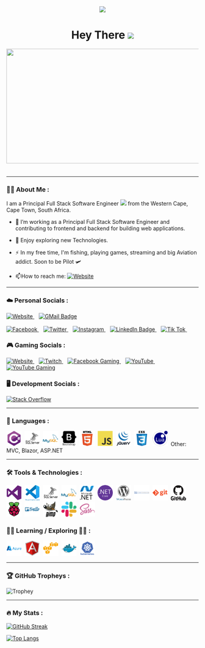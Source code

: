 <div id="header" align="center">
  <img src="https://media.giphy.com/media/M9gbBd9nbDrOTu1Mqx/giphy.gif" width="100"/>
  <br />
  
  <h1>
    Hey There
    <img src="https://media.giphy.com/media/hvRJCLFzcasrR4ia7z/giphy.gif" width="30px"/>
  </h1>
</div>

<div align="center">
  <img src="https://media.giphy.com/media/dWesBcTLavkZuG35MI/giphy.gif" width="600" height="300"/>
  <br />
  <img src="https://komarev.com/ghpvc/?username=dOrKi-RSA&style=flat-square&color=blue" alt=""/>
</div>

---

### :man_technologist: About Me :

I am a Principal Full Stack Software Engineer <img src="https://media.giphy.com/media/WUlplcMpOCEmTGBtBW/giphy.gif" width="30"> from the Western Cape, Cape Town, South Africa.

- :telescope: I’m working as a Principal Full Stack Software Engineer and contributing to frontend and backend for building web applications.

- :seedling: Enjoy exploring new Technologies.

- :zap: In my free time, I'm fishing, playing games, streaming and big Aviation addict.  Soon to be Pilot :small_airplane:

- :mailbox:How to reach me: [![Website](https://img.shields.io/badge/website-000000?style=for-the-badge&logo=About.me&logoColor=white)](https://henniefrancis.tech)

---

### :cloud: Personal Socials :

<div id="badges">
    <a href="https://henniefrancis.tech" target="_blank">
      <img src="https://img.shields.io/badge/website-000000?style=for-the-badge&logo=About.me&logoColor=white" alt="Website"/>
    </a>&nbsp;&nbsp;
    <a href="mailto:henniefrancis@gmail.com" target="_blank">
      <img src="https://img.shields.io/badge/Gmail-D14836?style=for-the-badge&logo=gmail&logoColor=white" alt="GMail Badge"/>
    </a>
    <br /><br />
    <a href="https://www.facebook.com/hennie.dorki.francis" target="_blank">
      <img src="https://img.shields.io/badge/Facebook-1877F2?style=for-the-badge&logo=facebook&logoColor=white" alt="Facebook"/>
    </a>&nbsp;&nbsp;
    <a href="https://twitter.com/henniefrancis">
      <img src="https://img.shields.io/badge/Twitter-blue?style=for-the-badge&logo=twitter&logoColor=white" alt="Twitter"/>
    </a>&nbsp;&nbsp;
    <a href="https://www.instagram.com/henniefrancis" target="_blank">
      <img src="https://img.shields.io/badge/Instagram-E4405F?style=for-the-badge&logo=instagram&logoColor=white" alt="Instagram"/>
    </a>&nbsp;&nbsp;
    <a href="https://www.linkedin.com/in/henniefrancis" target="_blank">
      <img src="https://img.shields.io/badge/LinkedIn-blue?style=for-the-badge&logo=linkedin&logoColor=white" alt="LinkedIn Badge"/>
    </a>&nbsp;&nbsp;
    <a href="https://www.tiktok.com/@dorkirsa" target="_blank">
      <img src="https://img.shields.io/badge/TikTok-000000?style=for-the-badge&logo=tiktok&logoColor=white" alt="Tik Tok"/>
    </a>&nbsp;&nbsp;
</div>

### :video_game: Gaming Socials :

<div id="badges">
  <a href="https://www.dorkivillage.co.za" target="_blank">
      <img src="https://img.shields.io/badge/website-000000?style=for-the-badge&logo=About.me&logoColor=white" alt="Website"/>
    </a>&nbsp;&nbsp;
  <a href="https://www.twitch.tv/dorki_rsa" target="_blank">
      <img src="https://img.shields.io/badge/Twitch-9146FF?style=for-the-badge&logo=twitch&logoColor=white" alt="Twitch"/>
    </a>&nbsp;&nbsp;
    <a href="https://www.facebook.com/dorkirsa" target="_blank">
      <img src="https://img.shields.io/badge/Facebook_Gaming-005FED?style=for-the-badge&logo=facebook-gaming&logoColor=white" alt="Facebook Gaming"/>
    </a>&nbsp;&nbsp;
    <a href="https://www.youtube.com/channel/UCq9YivLaidwCi1M4xtOdMrw" target="_blank">
      <img src="https://img.shields.io/badge/YouTube-FF0000?style=for-the-badge&logo=youtube&logoColor=white" alt="YouTube"/>
    </a>&nbsp;&nbsp;
    <a href="https://www.youtube.com/channel/UClNKxoa7FhO3vcKTIDdanTA" target="_blank">
      <img src="https://img.shields.io/badge/YouTube_Gaming-FF0000?style=for-the-badge&logo=youtube-gaming&logoColor=white" alt="YouTube Gaming"/>
    </a>
</div>

### :desktop_computer: Development Socials :

<div id="badges">
  <a href="https://stackoverflow.com/users/2230088/hennie" target="_blank">
      <img src="https://img.shields.io/badge/Stack_Overflow-FE7A16?style=for-the-badge&logo=stack-overflow&logoColor=white" alt="Stack Overflow"/>
    </a>
</div>
  
---

### :scroll: Languages :
<div>
  <img src="https://github.com/devicons/devicon/blob/master/icons/csharp/csharp-original.svg" title="C#" alt="C#" width="40" height="40"/>&nbsp;
  <img src="https://github.com/devicons/devicon/blob/master/icons/microsoftsqlserver/microsoftsqlserver-plain-wordmark.svg" title="SQL Server" alt="SQL Server" width="40" height="40"/>&nbsp;
  <img src="https://github.com/devicons/devicon/blob/master/icons/mysql/mysql-original-wordmark.svg" title="My SQL" alt="My SQL" width="40" height="40"/>&nbsp;
  <img src="https://github.com/devicons/devicon/blob/master/icons/bootstrap/bootstrap-plain-wordmark.svg" title="Bootstrap" alt="Bootstrap" width="40" height="40"/>&nbsp;
  <img src="https://github.com/devicons/devicon/blob/master/icons/html5/html5-original-wordmark.svg" title="HTML 5" alt="HTML 5" width="40" height="40"/>&nbsp;
  <img src="https://github.com/devicons/devicon/blob/master/icons/javascript/javascript-original.svg" title="Javascript" alt="Javascript" width="40" height="40"/>&nbsp;
  <img src="https://github.com/devicons/devicon/blob/master/icons/jquery/jquery-original-wordmark.svg" title="jQuery" alt="jQuery" width="40" height="40"/>&nbsp;
  <img src="https://github.com/devicons/devicon/blob/master/icons/css3/css3-original-wordmark.svg" title="CSS" alt="CSS" width="40" height="40"/>&nbsp;
  <img src="https://github.com/devicons/devicon/blob/master/icons/lua/lua-original-wordmark.svg" title="Lua" alt="Lua" width="40" height="40"/>&nbsp;
  Other: MVC, Blazor, ASP.NET
</div>

---

### :hammer_and_wrench: Tools & Technologies :
<div>
  <img src="https://github.com/devicons/devicon/blob/master/icons/visualstudio/visualstudio-plain.svg" title="Visual Studio" alt="Visual Studi" width="40" height="40"/>&nbsp;
  <img src="https://github.com/devicons/devicon/blob/master/icons/vscode/vscode-original-wordmark.svg" title="Visual Studio Code" alt="Visual Studio Code" width="40" height="40"/>&nbsp;
  <img src="https://github.com/devicons/devicon/blob/master/icons/microsoftsqlserver/microsoftsqlserver-plain-wordmark.svg" title="SQL Server" alt="SQL Server" width="40" height="40"/>&nbsp;
  <img src="https://github.com/devicons/devicon/blob/master/icons/mysql/mysql-original-wordmark.svg" title="My SQL" alt="My SQL" width="40" height="40"/>&nbsp;
  <img src="https://github.com/devicons/devicon/blob/master/icons/dot-net/dot-net-original-wordmark.svg" title=".NET" alt=".NET" width="40" height="40"/>&nbsp;
  <img src="https://github.com/devicons/devicon/blob/master/icons/dotnetcore/dotnetcore-original.svg" title=".NET Core" alt=".NET Core" width="40" height="40"/>&nbsp;
  <img src="https://github.com/devicons/devicon/blob/master/icons/wordpress/wordpress-original.svg" title="WordPress" alt="WordPress" width="40" height="40"/>&nbsp;
  <img src="https://github.com/devicons/devicon/blob/master/icons/subversion/subversion-original-wordmark.svg" title="Subversion" alt="Subversion" width="40" height="40"/>&nbsp;
  <img src="https://github.com/devicons/devicon/blob/master/icons/git/git-plain-wordmark.svg" title="Git" alt="Git" width="40" height="40"/>&nbsp;
  <img src="https://github.com/devicons/devicon/blob/master/icons/github/github-original-wordmark.svg" title="Git Hub" alt="Git Hub" width="40" height="40"/>&nbsp;
  <img src="https://github.com/devicons/devicon/blob/master/icons/raspberrypi/raspberrypi-original.svg" title="Raspberry Pi" alt="Raspberry Pi" width="40" height="40"/>&nbsp;
  <img src="https://github.com/devicons/devicon/blob/master/icons/trello/trello-plain-wordmark.svg" title="Trello" alt="Trello" width="40" height="40"/>&nbsp;
  <img src="https://github.com/devicons/devicon/blob/master/icons/gimp/gimp-original-wordmark.svg" title="Gimp" alt="Gimp" width="40" height="40"/>&nbsp;
  <img src="https://github.com/devicons/devicon/blob/master/icons/slack/slack-original.svg" title="Slack" alt="Slack" width="40" height="40"/>&nbsp;
  <img src="https://github.com/devicons/devicon/blob/master/icons/sass/sass-original.svg" title="SAAS" alt="SAAS" width="40" height="40"/>&nbsp;
</div>

### :student: Learning / Exploring :student: :
<div>
  <img src="https://github.com/devicons/devicon/blob/master/icons/azure/azure-original-wordmark.svg" title="Azure" alt="Azure" width="40" height="40"/>&nbsp;
  <img src="https://github.com/devicons/devicon/blob/master/icons/angularjs/angularjs-original.svg" title="Angular" alt="Angular" width="40" height="40"/>&nbsp;
  <img src="https://github.com/devicons/devicon/blob/master/icons/amazonwebservices/amazonwebservices-original.svg" title="AWS" alt="AWS" width="40" height="40"/>&nbsp;
  <img src="https://github.com/devicons/devicon/blob/master/icons/docker/docker-original.svg" title="Docker" alt="Docker" width="40" height="40"/>&nbsp;
  <img src="https://github.com/devicons/devicon/blob/master/icons/kubernetes/kubernetes-plain-wordmark.svg" title="Kubernetes" alt="Kubernetes" width="40" height="40"/>&nbsp;
  
  
</div>

---

### :trophy: GitHub Tropheys :

<img src="https://github-profile-trophy.vercel.app/?username=henniefrancis" alt="Trophey"/>

---

### :fire: My Stats :

[![GitHub Streak](http://github-readme-streak-stats.herokuapp.com?user=your-github-username&theme=dark&background=000000)](https://git.io/streak-stats)

[![Top Langs](https://github-readme-stats.vercel.app/api/top-langs/?username=your-github-username&layout=compact&theme=vision-friendly-dark)](https://github.com/anuraghazra/github-readme-stats)


<!--
- 👋 Hi, I’m @dOrKi-RSA
- 👀 I’m interested in ...
- 🌱 I’m currently learning ...
- 💞️ I’m looking to collaborate on ...
- 📫 How to reach me ...
-->

<!---
dOrKi-RSA/dOrKi-RSA is a ✨ special ✨ repository because its `README.md` (this file) appears on your GitHub profile.
You can click the Preview link to take a look at your changes.
--->
